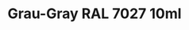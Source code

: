 ---
layout: product
title: "Grau-Gray RAL 7027 10ml"
price: "330" 
desc: "Acrylic Laquer 10mL"
img_path: "/assets/img/RC058.jpg"
brand: "AK "
available: false
special_offer: false
new: false
soon: false
cat: "020000"
subcat: "020200"
subsubcat: "020201"
sifra: "RC058"
popular: false
---